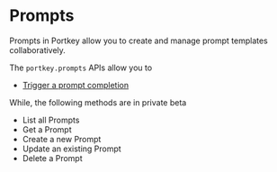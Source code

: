 # Prompts

Prompts in Portkey allow you to create and manage prompt templates collaboratively.&#x20;

The `portkey.prompts` APIs allow you to&#x20;

* [Trigger a prompt completion](prompt-completion.md)

While, the following methods are in private beta

* List all Prompts
* Get a Prompt
* Create a new Prompt
* Update an existing Prompt
* Delete a Prompt

